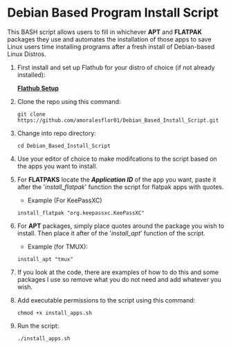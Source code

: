# Debian Based Program Install Script
This BASH script allows users to fill in whichever **APT** and **FLATPAK** packages they use and automates the installation of those apps to save Linux users time installing programs after a fresh install of Debian-based Linux Distros.

1. First install and set up Flathub for your distro of choice (if not already installed):

	**[Flathub Setup](https://flathub.org/setup)**

1. Clone the repo using this command:

	```git clone https://github.com/amoralesflor01/Debian_Based_Install_Script.git```

1. Change into repo directory:

	```cd Debian_Based_Install_Script```

1. Use your editor of choice to make modifcations to the script based on the apps you want to install.

1. For **FLATPAKS** locate the ***Application ID*** of the app you want, paste it after the '*install_flatpak*' function the script for flatpak apps with quotes. 

	- Example (For KeePassXC)

	```install_flatpak "org.keepassxc.KeePassXC"```

1. For **APT** packages, simply place quotes around the package you wish to install. Then place it after of the '*install_apt*' function of the script.

	- Example (for TMUX): 

	```install_apt "tmux"```

1. If you look at the code, there are examples of how to do this and some packages I use so remove what you do not need and add whatever you wish.

1. Add executable permissions to the script using this command:

	```chmod +x install_apps.sh```

1. Run the script:

	```./install_apps.sh```
